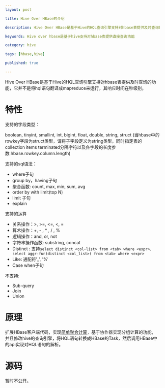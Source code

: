 ```yaml
---
layout: post

title: Hive Over HBase的介绍

description: Hive Over HBase是基于Hive的HQL查询引擎支持对hbase表提供及时查询的功能，它并不是将hql语句翻译成mapreduce来运行，其响应时间在秒级别。

keywords: Hive over hbase是基于hive支持对hbase表提供直接查询功能

category: hive

tags: [hbase,hive]

published: true

---
```


Hive Over HBase是基于Hive的HQL查询引擎支持对hbase表提供及时查询的功能，它并不是将hql语句翻译成mapreduce来运行，其响应时间在秒级别。

# 特性

支持的字段类型：

 boolean, tinyint, smallint, int, bigint, float, double, string, struct
(当hbase中的rowkey字段为struct类型，请将子字段定义为string类型，同时指定表的collection items terminated分隔字符以及各字段的长度参数:hbase.rowkey.column.length)

支持的sql语法：

- where子句
- group by，having子句
- 聚合函数: count, max, min, sum, avg
- order by with limit(top N)
- limit 子句
- explain

支持的运算

- 关系操作：>, >=, <=, <, =
- 算术操作：+, - , * , / , %
- 逻辑操作：and, or, not
- 字符串操作函数: substring, concat
- Distinct : 支持`select distinct <col-list> from <tab> where <expr>, select aggr-fun(distinct <col_list>) from <tab> where <expr>`
- Like: 通配符’_’, ’%’
- Case when子句

不支持:

- Sub-query
- Join
- Union

# 原理

扩展HBase客户端代码，实现[简单聚合计算](/2014/06/12/hbase-aggregate-client/)，基于协作器实现分组计算的功能，并且修改hive的查询引擎，将HQL语句转换成HBase的Task，然后调用HBase中的api实现对HQL语句的解析。

# 源码

暂时不公开。
